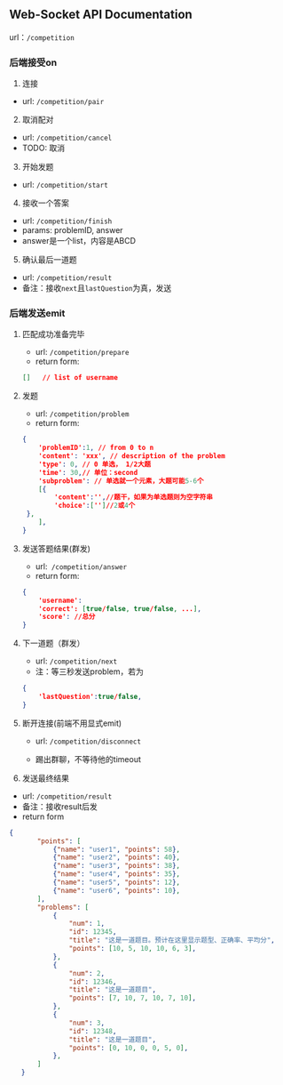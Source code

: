 ## Web-Socket API Documentation

url：`/competition`

### 后端接受on

1. 连接
  * url: `/competition/pair`

2. 取消配对
  * url: `/competition/cancel`
  * TODO: 取消

3. 开始发题
  * url: `/competition/start`

4. 接收一个答案
  * url: `/competition/finish`
  * params: problemID, answer
  * answer是一个list，内容是ABCD

5. 确认最后一道题
  * url: `/competition/result`
  * 备注：接收`next`且`lastQuestion`为真，发送

### 后端发送emit

1. 匹配成功准备完毕
   * url: `/competition/prepare`
   * return form:
   ```json
   []	// list of username
   ```

2. 发题
   * url: `/competition/problem`
   * return form:
   ```json
   {
       'problemID':1, // from 0 to n
       'content': 'xxx', // description of the problem
       'type': 0, // 0 单选， 1/2大题
       'time': 30,// 单位：second
       'subproblem': // 单选就一个元素，大题可能5-6个
       [{
           'content':'',//题干，如果为单选题则为空字符串
           'choice':['']//2或4个
   	},
       ],    
   }
   ```

3. 发送答题结果(群发)
   * url:` /competition/answer`
   * return form:
   ```json
   {
       'username':
       'correct': [true/false, true/false, ...],
       'score': //总分
   }
   ```

4. 下一道题（群发）
   * url: `/competition/next`
   * 注：等三秒发送problem，若为

   ```json
   {
       'lastQuestion':true/false,
   }
   ```

5. 断开连接(前端不用显式emit)

   * url: `/competition/disconnect`

   * 踢出群聊，不等待他的timeout

6. 发送最终结果
  * url: `/competition/result`
  * 备注：接收result后发
  * return form
   ```json
  {
          "points": [
              {"name": "user1", "points": 58},
              {"name": "user2", "points": 40},
              {"name": "user3", "points": 38},
              {"name": "user4", "points": 35},
              {"name": "user5", "points": 12},
              {"name": "user6", "points": 10},
          ],
          "problems": [
              {
                  "num": 1,
                  "id": 12345,
                  "title": "这是一道题目。预计在这里显示题型、正确率、平均分",
                  "points": [10, 5, 10, 10, 6, 3],
              },
              {
                  "num": 2,
                  "id": 12346,
                  "title": "这是一道题目",
                  "points": [7, 10, 7, 10, 7, 10],
              },
              {
                  "num": 3,
                  "id": 12348,
                  "title": "这是一道题目",
                  "points": [0, 10, 0, 0, 5, 0],
              },
          ]
      }
   ```







